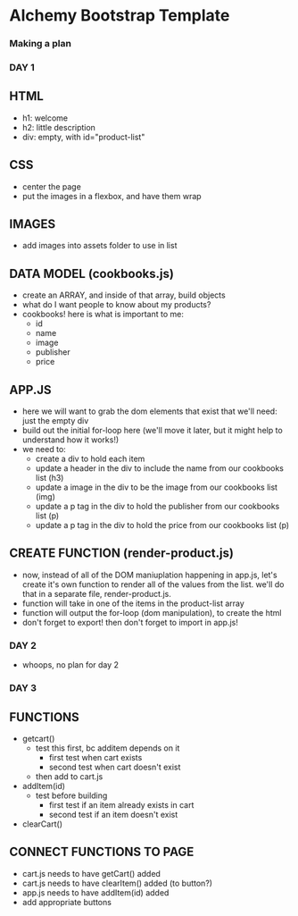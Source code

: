 # Alchemy Bootstrap Template

### Making a plan

### DAY 1
## HTML
* h1: welcome
* h2: little description
* div: empty, with id="product-list"
## CSS
* center the page
* put the images in a flexbox, and have them wrap
## IMAGES
* add images into assets folder to use in list
## DATA MODEL (cookbooks.js)
* create an ARRAY, and inside of that array, build objects
* what do I want people to know about my products? 
* cookbooks! here is what is important to me: 
    * id
    * name
    * image
    * publisher
    <!-- * type of cuisine -->
    * price 
## APP.JS
* here we will want to grab the dom elements that exist that we'll need: just the empty div
* build out the initial for-loop here (we'll move it later, but it might help to understand how it works!)
* we need to: 
    * create a div to hold each item
    * update a header in the div to include the name from our cookbooks list (h3)
    * update a image in the div to be the image from our cookbooks list (img)
    * update a p tag in the div to hold the publisher from our cookbooks list (p)
    * update a p tag in the div to hold the price from our cookbooks list (p)

## CREATE FUNCTION (render-product.js)
* now, instead of all of the DOM maniuplation happening in app.js, let's create it's own function to render all of the values from the list. we'll do that in a separate file, render-product.js.
* function will take in one of the items in the product-list array
* function will output the for-loop (dom manipulation), to create the html 
* don't forget to export! then don't forget to import in app.js! 

### DAY 2
* whoops, no plan for day 2 

### DAY 3
## FUNCTIONS
* getcart()
    * test this first, bc additem depends on it
        * first test when cart exists
        * second test when cart doesn't exist
    * then add to cart.js
* addItem(id)
    * test before building
        * first test if an item already exists in cart
        * second test if an item doesn't exist
* clearCart() 

## CONNECT FUNCTIONS TO PAGE 
* cart.js needs to have getCart() added
* cart.js needs to have clearItem() added (to button?)
* app.js needs to have addItem(id) added
* add appropriate buttons
